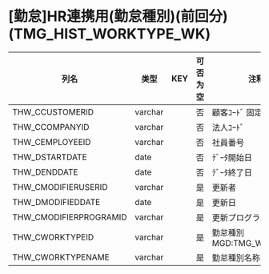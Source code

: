 # [勤怠]HR連携用(勤怠種別)(前回分)                                             (TMG_HIST_WORKTYPE_WK)
| 列名   | 类型   | KEY  | 可否为空 | 注释   |
| ---- | ---- | ---- | ---- | ---- |
|THW_CCUSTOMERID|varchar||否|顧客ｺｰﾄﾞ                        固定：01                                                       |
|THW_CCOMPANYID|varchar||否|法人ｺｰﾄﾞ                                                                                    |
|THW_CEMPLOYEEID|varchar||否|社員番号                                                                                      |
|THW_DSTARTDATE|date||否|ﾃﾞｰﾀ開始日                                                                                   |
|THW_DENDDATE|date||否|ﾃﾞｰﾀ終了日                                                                                   |
|THW_CMODIFIERUSERID|varchar||是|更新者                                                                                       |
|THW_DMODIFIEDDATE|date||是|更新日                                                                                       |
|THW_CMODIFIERPROGRAMID|varchar||是|更新プログラムID                                                                                 |
|THW_CWORKTYPEID|varchar||是|勤怠種別                                                        MGD:TMG_WORKTYPE              |
|THW_CWORKTYPENAME|varchar||是|勤怠種別名称                                                                                    |
